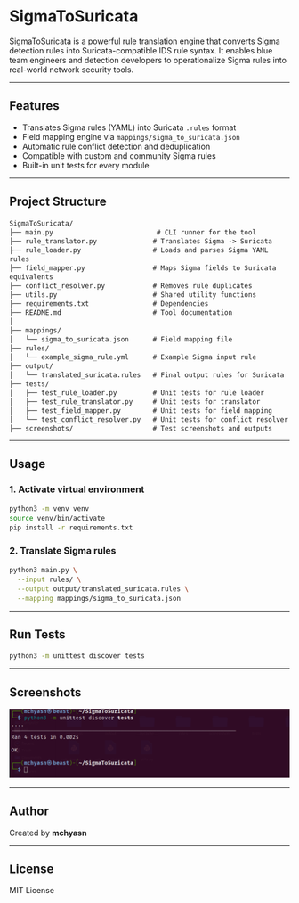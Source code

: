 # SigmaToSuricata

SigmaToSuricata is a powerful rule translation engine that converts Sigma detection rules into Suricata-compatible IDS rule syntax. It enables blue team engineers and detection developers to operationalize Sigma rules into real-world network security tools.

---

## Features

* Translates Sigma rules (YAML) into Suricata `.rules` format
* Field mapping engine via `mappings/sigma_to_suricata.json`
* Automatic rule conflict detection and deduplication
* Compatible with custom and community Sigma rules
* Built-in unit tests for every module

---

## Project Structure

```
SigmaToSuricata/
├── main.py                          # CLI runner for the tool
├── rule_translator.py              # Translates Sigma -> Suricata
├── rule_loader.py                  # Loads and parses Sigma YAML rules
├── field_mapper.py                 # Maps Sigma fields to Suricata equivalents
├── conflict_resolver.py            # Removes rule duplicates
├── utils.py                        # Shared utility functions
├── requirements.txt                # Dependencies
├── README.md                       # Tool documentation
│
├── mappings/
│   └── sigma_to_suricata.json      # Field mapping file
├── rules/
│   └── example_sigma_rule.yml      # Example Sigma input rule
├── output/
│   └── translated_suricata.rules   # Final output rules for Suricata
├── tests/
│   ├── test_rule_loader.py         # Unit tests for rule loader
│   ├── test_rule_translator.py     # Unit tests for translator
│   ├── test_field_mapper.py        # Unit tests for field mapping
│   └── test_conflict_resolver.py   # Unit tests for conflict resolver
├── screenshots/                    # Test screenshots and outputs
```

---

## Usage

### 1. Activate virtual environment

```bash
python3 -m venv venv
source venv/bin/activate
pip install -r requirements.txt
```

### 2. Translate Sigma rules

```bash
python3 main.py \
  --input rules/ \
  --output output/translated_suricata.rules \
  --mapping mappings/sigma_to_suricata.json
```

---

## Run Tests

```bash
python3 -m unittest discover tests
```

---

## Screenshots

![Sigma Rule Converter for Suricata](https://raw.githubusercontent.com/mchyasn/cybersecurity-tools/main/03-Defensive-Security-and-Blue-Teaming/SigmaToSuricata/screenshots/0.png)

---

## Author

Created by **mchyasn**

---

## License

MIT License

